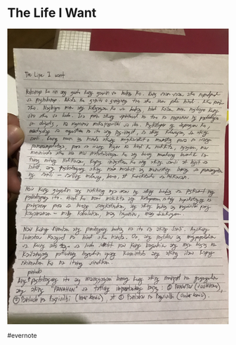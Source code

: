 # The Life I Want

![Evernote Snapshot 20200814 181627.jpeg](The%20Life%20I%20Want.assets/Evernote%20Snapshot%2020200814%20181627.jpeg)

\#evernote

